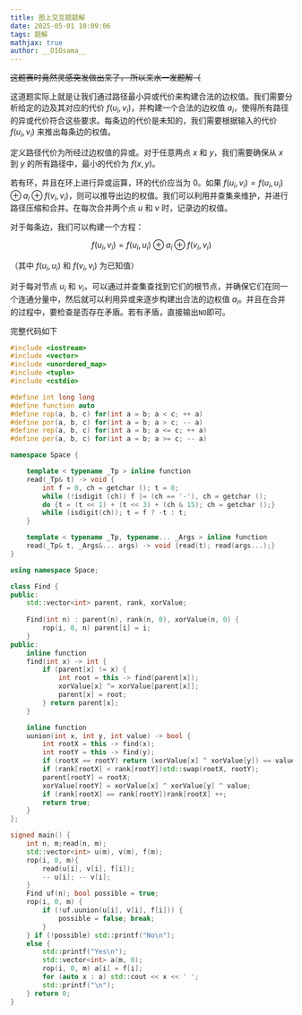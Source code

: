 ```yaml
---
title: 图上交互题题解
date: 2025-05-01 10:09:06
tags: 题解
mathjax: true
author: __DIOsama__
---
```

~~这题赛时竟然灵感突发做出来了， 所以来水一发题解（~~

这道题实际上就是让我们通过路径最小异或代价来构建合法的边权值。我们需要分析给定的边及其对应的代价 $f(u_i, v_i)$，并构建一个合法的边权值 $a_i$，使得所有路径的异或代价符合这些要求。每条边的代价是未知的，我们需要根据输入的代价 $f(u_i, v_i)$ 来推出每条边的权值。

定义路径代价为所经过边权值的异或。对于任意两点 $x$ 和 $y$，我们需要确保从 $x$ 到 $y$ 的所有路径中，最小的代价为 $f(x, y)$。

若有环，并且在环上进行异或运算，环的代价应当为 $0$。如果 $f(u_i, v_i) = f(u_i, u_i) \oplus a_i \oplus f(v_i, v_i)$，则可以推导出边的权值。我们可以利用并查集来维护，并进行路径压缩和合并。在每次合并两个点 $u$ 和 $v$ 时，记录边的权值。

对于每条边，我们可以构建一个方程：  

$$f(u_i, v_i) = f(u_i, u_i) \oplus a_i \oplus f(v_i, v_i) $$

（其中 $f(u_i, u_i)$ 和 $f(v_i, v_i)$ 为已知值）

对于每对节点 $u_i$ 和 $v_i$，可以通过并查集查找到它们的根节点，并确保它们在同一个连通分量中，然后就可以利用异或来逐步构建出合法的边权值 $a_i$。并且在合并的过程中，要检查是否存在矛盾。若有矛盾，直接输出`NO`即可。

完整代码如下

```cpp
#include <iostream>
#include <vector>
#include <unordered_map>
#include <tuple>
#include <cstdio>

#define int long long
#define function auto
#define rop(a, b, c) for(int a = b; a < c; ++ a)
#define por(a, b, c) for(int a = b; a > c; -- a)
#define rep(a, b, c) for(int a = b; a <= c; ++ a)
#define per(a, b, c) for(int a = b; a >= c; -- a)

namespace Space {

    template < typename _Tp > inline function
    read(_Tp& t) -> void {
        int f = 0, ch = getchar (); t = 0;
        while (!isdigit (ch)) f |= (ch == '-'), ch = getchar ();
        do {t = (t << 1) + (t << 3) + (ch & 15); ch = getchar ();}
        while (isdigit(ch)); t = f ? -t : t;
    }

    template < typename _Tp, typename... _Args > inline function
    read(_Tp& t, _Args&... args) -> void {read(t); read(args...);}
}

using namespace Space;

class Find {
public:
    std::vector<int> parent, rank, xorValue;
    
    Find(int n) : parent(n), rank(n, 0), xorValue(n, 0) {
        rop(i, 0, n) parent[i] = i;
    }
public:
    inline function
    find(int x) -> int {
        if (parent[x] != x) {
            int root = this -> find(parent[x]);
            xorValue[x] ^= xorValue[parent[x]];
            parent[x] = root;
        } return parent[x];
    }

    inline function
    uunion(int x, int y, int value) -> bool {
        int rootX = this -> find(x);
        int rootY = this -> find(y);
        if (rootX == rootY) return (xorValue[x] ^ xorValue[y]) == value;
        if (rank[rootX] < rank[rootY])std::swap(rootX, rootY);
        parent[rootY] = rootX;
        xorValue[rootY] = xorValue[x] ^ xorValue[y] ^ value;
        if (rank[rootX] == rank[rootY])rank[rootX] ++;
        return true;
    }
};

signed main() {
    int n, m;read(n, m);
    std::vector<int> u(m), v(m), f(m);
    rop(i, 0, m){
        read(u[i], v[i], f[i]);
        -- u[i]; -- v[i];
    }
    Find uf(n); bool possible = true;
    rop(i, 0, m) {
        if (!uf.uunion(u[i], v[i], f[i])) {
            possible = false; break;
        }
    } if (!possible) std::printf("No\n");
    else {
        std::printf("Yes\n");
        std::vector<int> a(m, 0);
        rop(i, 0, m) a[i] = f[i];
        for (auto x : a) std::cout << x << ' ';
        std::printf("\n");
    } return 0;
}
```

